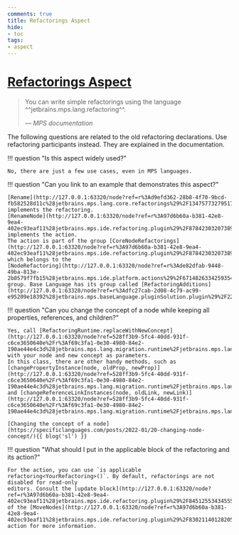```yaml
---
comments: true
title: Refactorings Aspect
hide:
- toc
tags:
- aspect
---
```


# [Refactorings Aspect](https://www.jetbrains.com/help/mps/mps-refactoring.html)

> You can write simple refactorings using the language ^^jetbrains.mps.lang.refactoring^^.
>
> — <cite>MPS documentation</cite>

The following questions are related to the old refactoring declarations. Use refactoring participants instead. They
are explained in the documentation.

!!! question "Is this aspect widely used?"

    No, there are just a few use cases, even in MPS languages.

!!! question "Can you link to an example that demonstrates this aspect?"

    [Rename](http://127.0.0.1:63320/node?ref=r%3Ad9efd362-28b8-4f70-9bcd-fb582528d11c%28jetbrains.mps.lang.core.refactorings%29%2F1347577327951770664) implements the refactoring.
    [RenameNode](http://127.0.0.1:63320/node?ref=r%3A97d6b60a-b381-42e8-9ea4-402ec93eaf11%28jetbrains.mps.ide.refactoring.plugin%29%2F8784230320738943353) implements the action.
    The action is part of the group [CoreNodeRefactorings](http://127.0.0.1:63320/node?ref=r%3A97d6b60a-b381-42e8-9ea4-402ec93eaf11%28jetbrains.mps.ide.refactoring.plugin%29%2F8784230320738943351) which belongs to the
    [NodeRefactoring](http://127.0.0.1:63320/node?ref=r%3Ade82dfab-9448-49ba-813e-2b0579f7fb15%28jetbrains.mps.ide.platform.actions%29%2F6714826334259354054) group. Base Language has its group called [RefactoringAdditions](http://127.0.0.1:63320/node?ref=r%3Adfc27cab-2d08-4c79-ac99-e95209e18392%28jetbrains.mps.baseLanguage.pluginSolution.plugin%29%2F225095413451945663).

!!! question "Can you change the concept of a node while keeping all properties, references, and children?"

    Yes, call [RefactoringRuntime.replaceWithNewConcept](http://127.0.0.1:63320/node?ref=528ff3b9-5fc4-40dd-931f-c6ce3650640e%2Fr%3Af69c3fa1-0e30-4980-84e2-190ae44e4c3d%28jetbrains.mps.lang.migration.runtime%2Fjetbrains.mps.lang.migration.runtime.base%29%2F7217668918201205170) with your node and new concept as parameters. 
    In this class, there are other handy methods, such as [changePropertyInstance(node, oldProp, newProp)](http://127.0.0.1:63320/node?ref=528ff3b9-5fc4-40dd-931f-c6ce3650640e%2Fr%3Af69c3fa1-0e30-4980-84e2-190ae44e4c3d%28jetbrains.mps.lang.migration.runtime%2Fjetbrains.mps.lang.migration.runtime.base%29%2F4853505765035392526) and [changeReferenceLinkInstances(node, oldLink, newLink)](http://127.0.0.1:63320/node?ref=528ff3b9-5fc4-40dd-931f-c6ce3650640e%2Fr%3Af69c3fa1-0e30-4980-84e2-190ae44e4c3d%28jetbrains.mps.lang.migration.runtime%2Fjetbrains.mps.lang.migration.runtime.base%29%2F4853505765035354594).
    
    [Changing the concept of a node](https://specificlanguages.com/posts/2022-01/20-changing-node-concept/){{ blog('sl') }}

!!! question "What should I put in the applicable block of the refactoring and its action?"

    For the action, you can use `is applicable refactoring<YourRefactoring>()`. By default, refactorings are not disabled for read-only
    editors. Consult the [update block](http://127.0.0.1:63320/node?ref=r%3A97d6b60a-b381-42e8-9ea4-402ec93eaf11%28jetbrains.mps.ide.refactoring.plugin%29%2F8451255343455518243) of the [MoveNodes](http://127.0.0.1:63320/node?ref=r%3A97d6b60a-b381-42e8-9ea4-402ec93eaf11%28jetbrains.mps.ide.refactoring.plugin%29%2F830211401282058525) action for more information.
